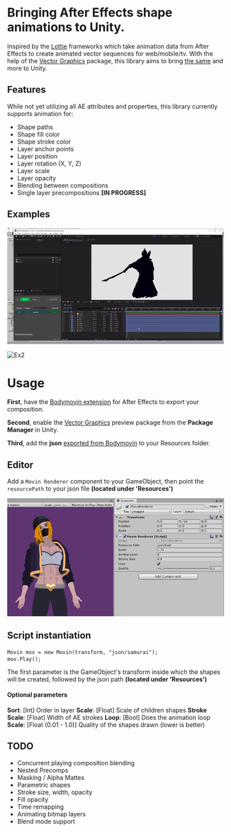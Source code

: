 # Bringing After Effects shape animations to Unity.

Inspired by the [Lottie](https://github.com/airbnb/lottie-web) frameworks which take animation data from After Effects to create animated vector sequences for web/mobile/tv. With the help of the [Vector Graphics](https://docs.unity3d.com/Packages/com.unity.vectorgraphics@1.0/manual/index.html) package, this library aims to bring [the same](https://www.lottiefiles.com/) and more to Unity.

## Features

While not yet utilizing all AE attributes and properties, this library currently supports animation for: 

- Shape paths
- Shape fill color
- Shape stroke color
- Layer anchor points
- Layer position
- Layer rotation (X, Y, Z)
- Layer scale
- Layer opacity 
- Blending between compositions
- Single layer precompositions **[IN PROGRESS]**



## Examples

![Ex1](gifs/samurai.gif)

![Ex2](gifs/game.gif)



# Usage

**First**, have the [Bodymovin extension](https://creative.adobe.com/addons/products/12557) for After Effects to export your composition.

**Second**, enable the [Vector Graphics](https://docs.unity3d.com/Packages/com.unity.vectorgraphics@1.0/manual/index.html) preview package from the **Package Manager** in Unity.

**Third**, add the **json** [exported from Bodymovin](https://www.youtube.com/watch?v=5XMUJdjI0L8) to your Resources folder. 


## Editor

Add a `Movin Renderer` component to your GameObject, then point the `resourcePath` to your json file **(located under 'Resources')**

![Ex](gifs/renderer.png)


## Script instantiation

```
Movin mov = new Movin(transform, "json/samurai");
mov.Play();
```

The first parameter is the GameObject's transform inside which the shapes will be created, followed by the json path **(located under 'Resources')**


#### Optional parameters

**Sort**: [Int] Order in layer
**Scale**: [Float] Scale of children shapes
**Stroke Scale**: [Float] Width of AE strokes
**Loop**: [Bool] Does the animation loop
**Scale**: [Float (0.01 - 1.0)] Quality of the shapes drawn (lower is better)


## TODO

- Concurrent playing composition blending
- Nested Precomps
- Masking / Alpha Mattes
- Parametric shapes
- Stroke size, width, opacity
- Fill opacity
- Time remapping
- Animating bitmap layers
- Blend mode support